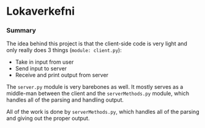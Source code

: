 # Lokaverkefni

### Summary

The idea behind this project is that the client-side code is very light and only really does 3 things (`module: client.py`):
* Take in input from user
* Send input to server
* Receive and print output from server

The `server.py` module is very barebones as well. It mostly serves as a middle-man between the client and the `serverMethods.py` module, which handles all of the parsing and handling output.

All of the work is done by `serverMethods.py`, which handles all of the parsing and giving out the proper output.